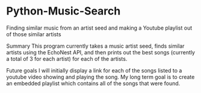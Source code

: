 Python-Music-Search
===================

Finding similar music from an artist seed and making a Youtube playlist out of those similar artists

Summary
This program currently takes a music artist seed, finds similar artists using the EchoNest API, and then prints out the best songs (currently a total of 3 for each artist) for each of the artists. 

Future goals
I will initially display a link for each of the songs listed to a youtube video showing and playing the song. My long term goal is to create an embedded playlist which contains all of the songs that were found.
